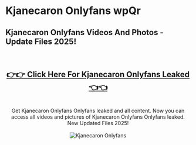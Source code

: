 # Kjanecaron Onlyfans wpQr

<h2>Kjanecaron Onlyfans Videos And Photos - Update Files 2025!</h2>
<br>
<div align="center">
<h2><a href="https://213.232.235.80/live/video.php?q=kjanecaron-onlyfans" rel="nofollow">👉👉 Click Here For Kjanecaron Onlyfans Leaked 👈👈</a></h2>

<br>
Get Kjanecaron Onlyfans Onlyfans leaked and all content. Now you can access all videos and pictures of Kjanecaron Onlyfans Onlyfans leaked. New Updated Files 2025!
<br>
<br>
<a href="https://213.232.235.80/live/video.php?q=kjanecaron-onlyfans" rel="nofollow" data-target="animated-image.originalLink"><img src="https://i.imgur.com/dJHk4Zq.gif" alt="Kjanecaron Onlyfans" style="max-width: 100%; display: inline-block;" data-target="animated-image.originalImage"></a>
</div>
<br>
